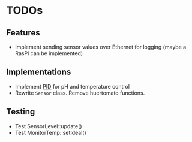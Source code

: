 # TODOs
## Features
* Implement sending sensor values over Ethernet for logging (maybe a RasPi can be implemented)
  
## Implementations
* Implement [PID](https://playground.arduino.cc/Code/PIDLibrary/) for pH and temperature control 
* Rewrite `Sensor` class. Remove huertomato functions.

## Testing
* Test SensorLevel::update()
* Test MonitorTemp::setIdeal()